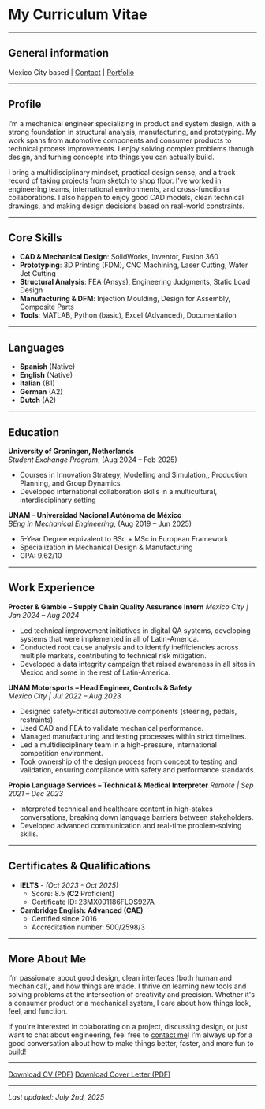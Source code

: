 ﻿# My Curriculum Vitae

---

## General information

Mexico City based | [Contact](contact.md) | [Portfolio](#portfolio)

---

## Profile

I’m a mechanical engineer specializing in product and system design, with a strong foundation in structural analysis, manufacturing, and prototyping. My work spans from automotive components and consumer products to technical process improvements. I enjoy solving complex problems through design, and turning concepts into things you can actually build.

I bring a multidisciplinary mindset, practical design sense, and a track record of taking projects from sketch to shop floor. I’ve worked in engineering teams, international environments, and cross-functional collaborations. I also happen to enjoy good CAD models, clean technical drawings, and making design decisions based on real-world constraints.

---

## Core Skills

- **CAD & Mechanical Design**: SolidWorks, Inventor, Fusion 360
- **Prototyping**: 3D Printing (FDM), CNC Machining, Laser Cutting, Water Jet Cutting
- **Structural Analysis**: FEA (Ansys), Engineering Judgments, Static Load Design
- **Manufacturing & DFM**: Injection Moulding, Design for Assembly, Composite Parts
- **Tools**: MATLAB, Python (basic), Excel (Advanced), Documentation

---

## Languages

- **Spanish** (Native)
- **English** (Native)
- **Italian** (B1)
- **German** (A2)
- **Dutch** (A2)

---

## Education

**University of Groningen, Netherlands**  
*Student Exchange Program*, (Aug 2024 – Feb 2025)
- Courses in Innovation Strategy, Modelling and Simulation,, Production Planning, and Group Dynamics
- Developed international collaboration skills in a multicultural, interdisciplinary setting

**UNAM – Universidad Nacional Autónoma de México**  
*BEng in Mechanical Engineering*, (Aug 2019 – Jun 2025)
- 5-Year Degree equivalent to BSc + MSc in European Framework
- Specialization in Mechanical Design & Manufacturing
- GPA: 9.62/10

---

## Work Experience

**Procter & Gamble – Supply Chain Quality Assurance Intern**
*Mexico City | Jan 2024 – Aug 2024*
- Led technical improvement initiatives in digital QA systems, developing systems that were implemented in all of Latin-America.
- Conducted root cause analysis and to identify inefficiencies across multiple markets, contributing to technical risk mitigation.
- Developed a data integrity campaign that raised awareness in all sites in Mexico and some in the rest of Latin-America.

**UNAM Motorsports – Head Engineer, Controls & Safety**  
*Mexico City | Jul 2022 – Aug 2023*  
- Designed safety-critical automotive components (steering, pedals, restraints).
- Used CAD and FEA to validate mechanical performance.
- Managed manufacturing and testing processes within strict timelines.
- Led a multidisciplinary team in a high-pressure, international competition environment.
- Took ownership of the design process from concept to testing and validation, ensuring compliance with safety and performance standards.

**Propio Language Services – Technical & Medical Interpreter**
*Remote | Sep 2021 – Dec 2023*
- Interpreted technical and healthcare content in high-stakes conversations, breaking down language barriers between stakeholders.
- Developed advanced communication and real-time problem-solving skills.

---

<!--## Projects

- **Puzzle Case Design** – Designed an injection-molded enclosure with interference-fit locking, optimized for both 3D printing and eventual production tooling.
- **Steering System Redesign** – Reengineered a lightweight steering wheel for FSAE vehicle with improved ergonomics and reduced mass.
- **Smart QA Automation** – Developed a digital workflow to improve supply chain quality control, reducing manual error and data lag across suppliers.

--- -->

## Certificates & Qualifications

- **IELTS** - *(Oct 2023 - Oct 2025)*
  - Score: 8.5 (**C2** Proficient)
  - Certificate ID: 23MX001186FLOS927A
- **Cambridge English: Advanced (CAE)**
  - Certified since 2016
  - Accreditation number: 500/2598/3 

---

## More About Me

I’m passionate about good design, clean interfaces (both human and mechanical), and how things are made. I thrive on learning new tools and solving problems at the intersection of creativity and precision. Whether it's a consumer product or a mechanical system, I care about how things look, feel, and function.

If you're interested in colaborating on a project, discussing design, or just want to chat about engineering, feel free to [contact me](contact.md)! I’m always up for a good conversation about how to make things better, faster, and more fun to build!

---

<div class="button-row">
  <a href="/Assets/SFL_General_MechanicalEngineer.pdf" class="modern-button" download>Download CV (PDF)</a>
  <a href="/Assets/SFL_General_CoverLetter.pdf" class="modern-button" download>Download Cover Letter (PDF)</a>
</div>

---

_Last updated: July 2nd, 2025_